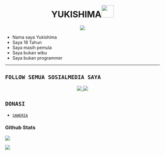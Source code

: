 <h1 align="center">YUKISHIMA<img src="https://user-images.githubusercontent.com/1303154/88677602-1635ba80-d120-11ea-84d8-d263ba5fc3c0.gif" width="40px" alt=""><br></h1>
<p align="center">
<img src="https://c.tenor.com/CUrnyDl8shQAAAAC/shinobu.gif" />
</p>

<p align="center">

-  Nama saya Yukishima
-  Saya 18 Tahun
-  Saya masih pemula
-  Saya bukan wibu
-  Saya bukan programmer
</p>

------

## ```FOLLOW SEMUA SOSIALMEDIA SAYA```
<p align="center">
<a href="https://www.instagram.com/Yukishima3_"><img src="https://img.shields.io/badge/Instagram-E4405F?style=for-the-badge&logo=instagram&logoColor=white"/> 
<a href="https://wa.me/6285811597011"><img src="https://img.shields.io/badge/WhatsApp-25D366?style=for-the-badge&logo=whatsapp&logoColor=white" /></a>
</p>

## ```DONASI```

- [`SAWERIA`](https://saweria.co/Yukishima)

<h3 align="left">Github Stats</h3>
<p align="left">
<img src="https://github-readme-stats.vercel.app/api?username=YukiShima4&bg_color=30,e96443,904e95&title_color=fff&text_color=fff&count_private=true&include_all_commits=true&icon_color=fff&hide_border=false&show_icons=falze" /></a>
</p> 

<p align="left">
  <a href="https://github.com/YukiShima4"><img src="https://github-readme-stats.vercel.app/api/top-langs?username=YukiShima4&bg_color=30,e96443,904e95&title_color=fff&text_color=fff&hide_border=true&hide_title=false&show_icons=true&layout=compact&langs_count=10" /></a>
</p>
